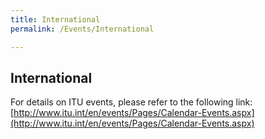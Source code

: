 ```yaml
---
title: International
permalink: /Events/International

---
```

## **International**
For details on ITU events, please refer to the following link:
[http://www.itu.int/en/events/Pages/Calendar-Events.aspx](http://www.itu.int/en/events/Pages/Calendar-Events.aspx)